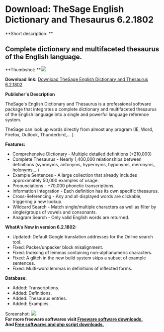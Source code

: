 # Download: TheSage English Dictionary and Thesaurus 6.2.1802

**Short description: **

## Complete dictionary and multifaceted thesaurus of the English language.

  
**Thumbshot: **![](http://www.freewarefiles.com/screenshot/thesage3_md.jpg)   
  
**Download link:** [Download TheSage English Dictionary and Thesaurus 6.2.1802](http://freesoftwares.boysofts.com/TheSage-English-Dictionary-And-Thesaurus_program_14880.html)  
  

**Publisher's Description**  
  

TheSage's English Dictionary and Thesaurus is a professional software package
that integrates a complete dictionary and multifaceted thesaurus of the
English language into a single and powerful language reference system.

TheSage can look up words directly from almost any program (IE, Word, Firefox,
Outlook, Thunderbird,... ).

**Features:**

  * Comprehensive Dictionary - Multiple detailed definitions (+210,000) 
  * Complete Thesaurus - Nearly 1,400,000 relationships between definitions (synonyms, antonyms, hypernyms, hyponyms, meronyms, holonyms,...) 
  * Example Sentences - A large collection that already includes approximately 50,000 examples of usage. 
  * Pronunciations - +70,000 phonetic transcriptions. 
  * Information Integration - Each definition has its own specific thesaurus. 
  * Cross-Referencing - Any and all displayed words are clickable, triggering a new lookup. 
  * Wildcard Search - Match single/multiple characters as well as filter by single/groups of vowels and consonants. 
  * Anagram Search - Only valid English words are returned. 

**WhatA's New in version 6.2.1802:**

  * Updated: Default Google translation addresses for the Online search tool. 
  * Fixed: Packer/unpacker block misalignment. 
  * Fixed: Indexing of lemmas containing non-alphanumeric characters. 
  * Fixed: A glitch in the new build system skips a subset of example sentences. 
  * Fixed: Multi-word lemmas in definitions of inflected forms. 

**Database:**

  * Added: Transcriptions. 
  * Added: Definitions. 
  * Added: Thesaurus entries. 
  * Added: Examples. 

  
  
Screenshot: ![](http://www.freewarefiles.com/screenshot/thesage3.jpg)  
**For more freeware softwares visit [Freeware software downloads.](http://freesoftwares.boysofts.com/)**   
**And [Free softwares and php script downloads.](http://www.boysofts.com/)**

